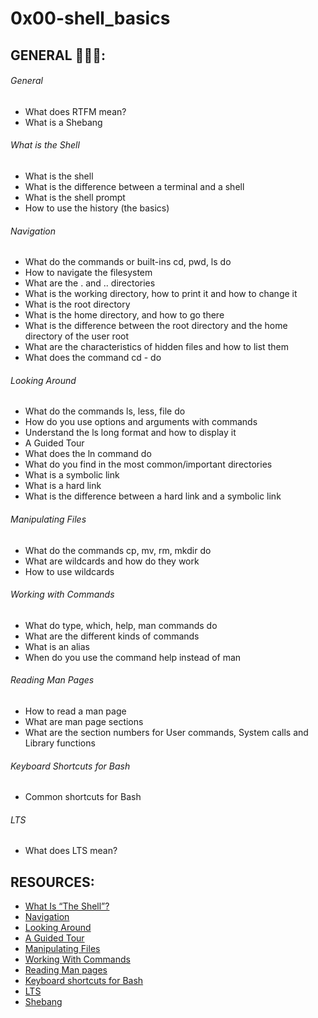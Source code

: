 # 0x00-shell_basics

## GENERAL :open_book::open_book::open_book::
###### General
* What does RTFM mean?
* What is a Shebang
###### What is the Shell
* What is the shell
* What is the difference between a terminal and a shell
* What is the shell prompt
* How to use the history (the basics)
###### Navigation
* What do the commands or built-ins cd, pwd, ls do
* How to navigate the filesystem
* What are the . and .. directories
* What is the working directory, how to print it and how to change it
* What is the root directory
* What is the home directory, and how to go there
* What is the difference between the root directory and the home directory of the user root
* What are the characteristics of hidden files and how to list them
* What does the command cd - do
###### Looking Around
* What do the commands ls, less, file do
* How do you use options and arguments with commands
* Understand the ls long format and how to display it
* A Guided Tour
* What does the ln command do
* What do you find in the most common/important directories
* What is a symbolic link
* What is a hard link
* What is the difference between a hard link and a symbolic link
###### Manipulating Files
* What do the commands cp, mv, rm, mkdir do
* What are wildcards and how do they work
* How to use wildcards
###### Working with Commands
* What do type, which, help, man commands do
* What are the different kinds of commands
* What is an alias
* When do you use the command help instead of man
###### Reading Man Pages
* How to read a man page
* What are man page sections
* What are the section numbers for User commands, System calls and Library functions
###### Keyboard Shortcuts for Bash
* Common shortcuts for Bash
###### LTS
* What does LTS mean?


## RESOURCES:
* [What Is “The Shell”?](http://linuxcommand.org/lc3_lts0010.php)
* [Navigation](http://linuxcommand.org/lc3_lts0020.php)
* [Looking Around](http://linuxcommand.org/lc3_lts0030.php)
* [A Guided Tour](http://linuxcommand.org/lc3_lts0040.php)
* [Manipulating Files](http://linuxcommand.org/lc3_lts0050.php)
* [Working With Commands](http://linuxcommand.org/lc3_lts0060.php)
* [Reading Man pages](http://linuxcommand.org/lc3_man_pages/man1.html)
* [Keyboard shortcuts for Bash](https://www.howtogeek.com/howto/ubuntu/keyboard-shortcuts-for-bash-command-shell-for-ubuntu-debian-suse-redhat-linux-etc/)
* [LTS](https://wiki.ubuntu.com/LTS)
* [Shebang](https://en.wikipedia.org/wiki/Shebang_%28Unix%29)

